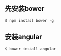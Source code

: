 ## 先安装bower
```javascript
$ npm install bower -g
```
## 安装angular
```javascript
$ bower install angular
```
